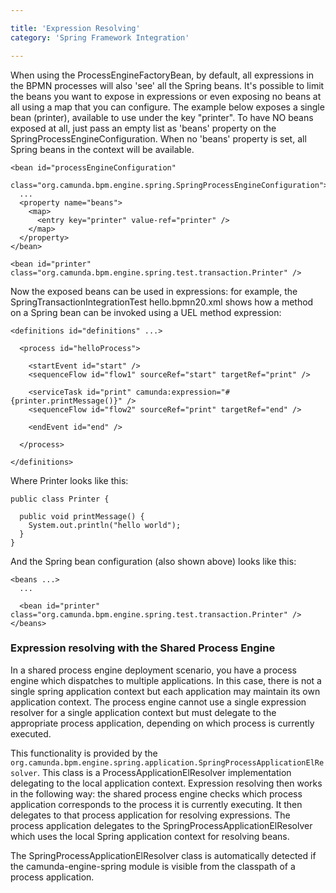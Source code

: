 ```yaml
---

title: 'Expression Resolving'
category: 'Spring Framework Integration'

---
```


When using the ProcessEngineFactoryBean, by default, all expressions in the BPMN processes will also 'see' all the Spring beans. It's possible to limit the beans you want to expose in expressions or even exposing no beans at all using a map that you can configure. The example below exposes a single bean (printer), available to use under the key "printer". To have NO beans exposed at all, just pass an empty list as 'beans' property on the SpringProcessEngineConfiguration. When no 'beans' property is set, all Spring beans in the context will be available.

    <bean id="processEngineConfiguration"
          class="org.camunda.bpm.engine.spring.SpringProcessEngineConfiguration">
      ...
      <property name="beans">
        <map>
          <entry key="printer" value-ref="printer" />
        </map>
      </property>
    </bean>

    <bean id="printer" class="org.camunda.bpm.engine.spring.test.transaction.Printer" />

Now the exposed beans can be used in expressions: for example, the SpringTransactionIntegrationTest hello.bpmn20.xml shows how a method on a Spring bean can be invoked using a UEL method expression:

    <definitions id="definitions" ...>

      <process id="helloProcess">

        <startEvent id="start" />
        <sequenceFlow id="flow1" sourceRef="start" targetRef="print" />

        <serviceTask id="print" camunda:expression="#{printer.printMessage()}" />
        <sequenceFlow id="flow2" sourceRef="print" targetRef="end" />

        <endEvent id="end" />

      </process>

    </definitions>

Where Printer looks like this:

    public class Printer {

      public void printMessage() {
        System.out.println("hello world");
      }
    }


And the Spring bean configuration (also shown above) looks like this:

    <beans ...>
      ...

      <bean id="printer" class="org.camunda.bpm.engine.spring.test.transaction.Printer" />
    </beans>

### Expression resolving with the Shared Process Engine

In a shared process engine deployment scenario, you have a process engine which dispatches to multiple applications. In this case, there is not a single spring application context but each application may maintain its own application context. The process engine cannot use a single expression resolver for a single application context but must delegate to the appropriate process application, depending on which process is currently executed.

This functionality is provided by the `org.camunda.bpm.engine.spring.application.SpringProcessApplicationElResolver`. This class is a ProcessApplicationElResolver implementation delegating to the local application context. Expression resolving then works in the following way: the shared process engine checks which process application corresponds to the
process it is currently executing. It then delegates to that process application for resolving expressions. The process application delegates to the SpringProcessApplicationElResolver which uses the local Spring application context for resolving beans.

The SpringProcessApplicationElResolver class is automatically detected if the camunda-engine-spring module is visible from the classpath of a process application.
